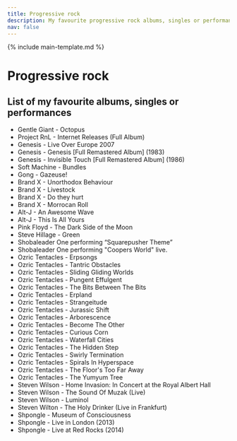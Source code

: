 ```yaml
---
title: Progressive rock
description: My favourite progressive rock albums, singles or performances
nav: false
---
```


{% include main-template.md %}

# Progressive rock

## List of my favourite albums, singles or performances

* Gentle Giant - Octopus
* Project RnL - Internet Releases (Full Album)
* Genesis - Live Over Europe 2007
* Genesis - Genesis [Full Remastered Album] (1983)
* Genesis - Invisible Touch [Full Remastered Album] (1986)
* Soft Machine - Bundles
* Gong - Gazeuse!
* Brand X - Unorthodox Behaviour
* Brand X - Livestock
* Brand X - Do they hurt
* Brand X - Morrocan Roll
* Alt-J - An Awesome Wave
* Alt-J - This Is All Yours
* Pink Floyd - The Dark Side of the Moon
* Steve Hillage - Green
* Shobaleader One performing “Squarepusher Theme”
* Shobaleader One performing "Coopers World" live.
* Ozric Tentacles - Erpsongs
* Ozric Tentacles - Tantric Obstacles
* Ozric Tentacles - Sliding Gliding Worlds
* Ozric Tentacles - Pungent Effulgent
* Ozric Tentacles - The Bits Between The Bits
* Ozric Tentacles - Erpland
* Ozric Tentacles - Strangeitude
* Ozric Tentacles - Jurassic Shift
* Ozric Tentacles - Arborescence
* Ozric Tentacles - Become The Other
* Ozric Tentacles - Curious Corn
* Ozric Tentacles - Waterfall Cities
* Ozric Tentacles - The Hidden Step
* Ozric Tentacles - Swirly Termination
* Ozric Tentacles - Spirals In Hyperspace
* Ozric Tentacles - The Floor's Too Far Away
* Ozric Tentacles - The Yumyum Tree
* Steven Wilson - Home Invasion: In Concert at the Royal Albert Hall
* Steven Wilson - The Sound Of Muzak (Live)
* Steven Wilson - Luminol
* Steven Wilton - The Holy Drinker (Live in Frankfurt) 
* Shpongle - Museum of Consciousness
* Shpongle - Live in London (2013)
* Shpongle - Live at Red Rocks (2014)
